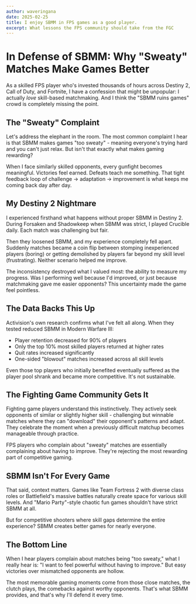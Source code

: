 ```yaml
---
author: waveringana
date: 2025-02-25
title: I enjoy SBMM in FPS games as a good player.
excerpt: What lessons the FPS community should take from the FGC
---
```


# In Defense of SBMM: Why "Sweaty" Matches Make Games Better

As a skilled FPS player who's invested thousands of hours across Destiny 2, Call of Duty, and Fortnite, I have a confession that might be unpopular: I actually *love* skill-based matchmaking. And I think the "SBMM ruins games" crowd is completely missing the point.

## The "Sweaty" Complaint

Let's address the elephant in the room. The most common complaint I hear is that SBMM makes games "too sweaty" - meaning everyone's trying hard and you can't just relax. But isn't that exactly what makes gaming rewarding?

When I face similarly skilled opponents, every gunfight becomes meaningful. Victories feel earned. Defeats teach me something. That tight feedback loop of challenge → adaptation → improvement is what keeps me coming back day after day.

## My Destiny 2 Nightmare

I experienced firsthand what happens without proper SBMM in Destiny 2. During Forsaken and Shadowkeep when SBMM was strict, I played Crucible daily. Each match was challenging but fair.

Then they loosened SBMM, and my experience completely fell apart. Suddenly matches became a coin flip between stomping inexperienced players (boring) or getting demolished by players far beyond my skill level (frustrating). Neither scenario helped me improve.

The inconsistency destroyed what I valued most: the ability to measure my progress. Was I performing well because I'd improved, or just because matchmaking gave me easier opponents? This uncertainty made the game feel pointless.

## The Data Backs This Up

Activision's own research confirms what I've felt all along. When they tested reduced SBMM in Modern Warfare III:

- Player retention decreased for 90% of players
- Only the top 10% most skilled players returned at higher rates
- Quit rates increased significantly 
- One-sided "blowout" matches increased across all skill levels

Even those top players who initially benefited eventually suffered as the player pool shrank and became more competitive. It's not sustainable.

## The Fighting Game Community Gets It

Fighting game players understand this instinctively. They actively seek opponents of similar or slightly higher skill - challenging but winnable matches where they can "download" their opponent's patterns and adapt. They celebrate the moment when a previously difficult matchup becomes manageable through practice.

FPS players who complain about "sweaty" matches are essentially complaining about having to improve. They're rejecting the most rewarding part of competitive gaming.

## SBMM Isn't For Every Game

That said, context matters. Games like Team Fortress 2 with diverse class roles or Battlefield's massive battles naturally create space for various skill levels. And "Mario Party"-style chaotic fun games shouldn't have strict SBMM at all.

But for competitive shooters where skill gaps determine the entire experience? SBMM creates better games for nearly everyone.

## The Bottom Line

When I hear players complain about matches being "too sweaty," what I really hear is: "I want to feel powerful without having to improve." But easy victories over mismatched opponents are hollow.

The most memorable gaming moments come from those close matches, the clutch plays, the comebacks against worthy opponents. That's what SBMM provides, and that's why I'll defend it every time.
